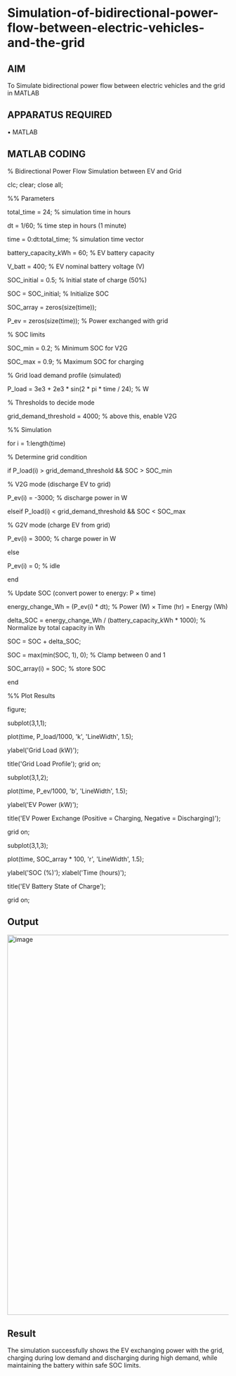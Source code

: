 # Simulation-of-bidirectional-power-flow-between-electric-vehicles-and-the-grid
## AIM
To Simulate bidirectional power flow between electric vehicles and the grid in MATLAB 

## APPARATUS REQUIRED
•	MATLAB

## MATLAB CODING
% Bidirectional Power Flow Simulation between EV and Grid

clc; clear; close all;

%% Parameters

total_time = 24; % simulation time in hours

dt = 1/60; % time step in hours (1 minute)

time = 0:dt:total_time; % simulation time vector

battery_capacity_kWh = 60; % EV battery capacity

V_batt = 400; % EV nominal battery voltage (V)

SOC_initial = 0.5; % Initial state of charge (50%)

SOC = SOC_initial; % Initialize SOC

SOC_array = zeros(size(time));

P_ev = zeros(size(time)); % Power exchanged with grid

% SOC limits

SOC_min = 0.2; % Minimum SOC for V2G

SOC_max = 0.9; % Maximum SOC for charging

% Grid load demand profile (simulated)

P_load = 3e3 + 2e3 * sin(2 * pi * time / 24); % W

% Thresholds to decide mode

grid_demand_threshold = 4000; % above this, enable V2G

%% Simulation

for i = 1:length(time)

% Determine grid condition

if P_load(i) > grid_demand_threshold && SOC > SOC_min

% V2G mode (discharge EV to grid)

P_ev(i) = -3000; % discharge power in W

elseif P_load(i) < grid_demand_threshold && SOC < SOC_max

% G2V mode (charge EV from grid)

P_ev(i) = 3000; % charge power in W

else

P_ev(i) = 0; % idle

end

% Update SOC (convert power to energy: P × time)

energy_change_Wh = (P_ev(i) * dt); % Power (W) × Time (hr) = Energy (Wh)

delta_SOC = energy_change_Wh / (battery_capacity_kWh * 1000); % Normalize by total capacity in Wh

SOC = SOC + delta_SOC;

SOC = max(min(SOC, 1), 0); % Clamp between 0 and 1

SOC_array(i) = SOC; % store SOC

end

%% Plot Results

figure;

subplot(3,1,1);

plot(time, P_load/1000, 'k', 'LineWidth', 1.5);

ylabel('Grid Load (kW)');

title('Grid Load Profile'); grid on;

subplot(3,1,2);

plot(time, P_ev/1000, 'b', 'LineWidth', 1.5);

ylabel('EV Power (kW)');

title('EV Power Exchange (Positive = Charging, Negative = Discharging)');

grid on;

subplot(3,1,3);

plot(time, SOC_array * 100, 'r', 'LineWidth', 1.5);

ylabel('SOC (%)'); xlabel('Time (hours)');

title('EV Battery State of Charge');

grid on;

## Output
<img width="1728" height="866" alt="image" src="https://github.com/user-attachments/assets/4e83ad08-d091-4770-be39-4f5a8b0b6385" />


## Result
The simulation successfully shows the EV exchanging power with the grid, charging during low demand and discharging during high demand, while maintaining the battery within safe SOC limits.

